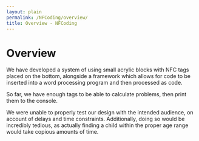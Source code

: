 ```yaml
---
layout: plain
permalink: /NFCoding/overview/
title: Overview - NFCoding
---
```

<h1>Overview</h1>
<p>We have developed a system of using small acrylic blocks with NFC tags placed on the bottom, alongside a framework which allows for code to be inserted into a word processing program and then processed as code.</p>
<p>So far, we have enough tags to be able to calculate problems, then print them to the console.</p>
<p>We were unable to properly test our design with the intended audience, on account of delays and time constraints. Additionally, doing so would be incredibly tedious, as actually finding a child within the proper age range would take copious amounts of time.</p>
